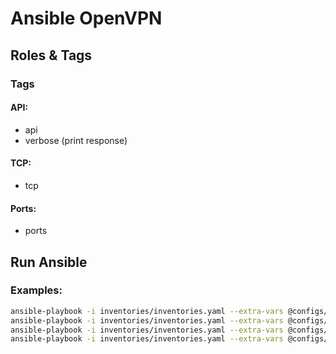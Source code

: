 # Ansible OpenVPN

## Roles & Tags

### Tags

#### API:

- api
- verbose (print response)

#### TCP:

- tcp

#### Ports:

- ports

## Run Ansible

### Examples:

```bash
ansible-playbook -i inventories/inventories.yaml --extra-vars @configs/tests.yaml roles/tests.yaml --tags api,verbose
ansible-playbook -i inventories/inventories.yaml --extra-vars @configs/tests.yaml roles/tests.yaml --tags ports
ansible-playbook -i inventories/inventories.yaml --extra-vars @configs/tests.yaml roles/tests.yaml --tags tcp
ansible-playbook -i inventories/inventories.yaml --extra-vars @configs/tests.yaml roles/tests.yaml --tags all
```